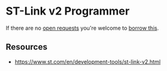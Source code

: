 # ST-Link v2 Programmer
If there are no [open requests](../../../../issues?q=is%3Aissue+is%3Aopen+%22ST-Link+v2+Programmer%22) you're welcome to [borrow this](../../../../issues/new?title=Borrow%20request%20for%20ST-Link%20v2%20Programmer&body=1%20piece%20of%20[this](../blob/main/Tools/Programmers/ST-Link_v2_Programmer.md)%20for%20~2%20weeks.).

## Resources
- https://www.st.com/en/development-tools/st-link-v2.html
